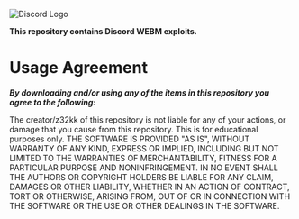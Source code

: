 ![Discord Logo](https://media.discordapp.net/attachments/1091809007880118362/1091809040566329438/Untitled_37.png)

**This repository contains Discord WEBM exploits.**

# Usage Agreement
***By downloading and/or using any of the items in this repository you agree to the following:***

The creator/z32kk of this repository is not liable for any of your actions, or damage that you cause from this repository. This is for educational purposes only. THE SOFTWARE IS PROVIDED "AS IS", WITHOUT WARRANTY OF ANY KIND, EXPRESS OR IMPLIED, INCLUDING BUT NOT LIMITED TO THE WARRANTIES OF MERCHANTABILITY, FITNESS FOR A PARTICULAR PURPOSE AND NONINFRINGEMENT. IN NO EVENT SHALL THE AUTHORS OR COPYRIGHT HOLDERS BE LIABLE FOR ANY CLAIM, DAMAGES OR OTHER LIABILITY, WHETHER IN AN ACTION OF CONTRACT, TORT OR OTHERWISE, ARISING FROM, OUT OF OR IN CONNECTION WITH THE SOFTWARE OR THE USE OR OTHER DEALINGS IN THE SOFTWARE.
